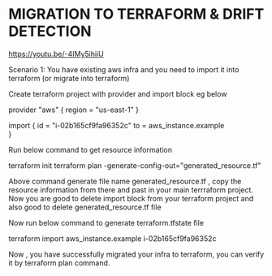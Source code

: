 # MIGRATION TO TERRAFORM & DRIFT DETECTION

https://youtu.be/-4IMy5ihiiU


Scenario 1: You have existing aws infra and you need to import it into terraform (or migrate into terraform)

Create terraform project with provider and import block eg below

provider "aws" {
  region = "us-east-1"
}


import {
     id = "i-02b165cf9fa96352c"
     to = aws_instance.example   
 }

Run below command to get resource information

terraform init
terraform plan -generate-config-out="generated_resource.tf"

Above command generate file name generated_resource.tf , copy the resource information from there and past in your main terrraform project. 
Now you are good to delete import block from your terraform project and also good to delete generated_resource.tf file

Now run below command to generate terraform.tfstate file

terraform import aws_instance.example i-02b165cf9fa96352c

Now , you have successfully migrated your infra to terraform, you can verify it by terraform plan command.







